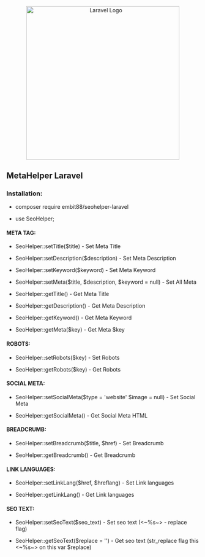 <p align="center"><a href="#" target="_blank"><img src="https://raw.githubusercontent.com/laravel/art/master/logo-lockup/5%20SVG/2%20CMYK/1%20Full%20Color/laravel-logolockup-cmyk-red.svg" width="400" alt="Laravel Logo"></a></p>

## MetaHelper Laravel

#####

### Installation:

- composer require embit88/seohelper-laravel

- use SeoHelper;

#### META TAG:

- SeoHelper::setTitle($title) - Set Meta Title

- SeoHelper::setDescription($description) - Set Meta Description

- SeoHelper::setKeyword($keyword) - Set Meta Keyword

- SeoHelper::setMeta($title, $description, $keyword = null) - Set All Meta

- SeoHelper::getTitle() - Get Meta Title

- SeoHelper::getDescription() - Get Meta Description

- SeoHelper::getKeyword() - Get Meta Keyword

- SeoHelper::getMeta($key) - Get Meta $key

#### ROBOTS:

- SeoHelper::setRobots($key) - Set Robots

- SeoHelper::getRobots($key) - Get Robots

#### SOCIAL META:

- SeoHelper::setSocialMeta($type = 'website' $image = null) - Set Social Meta

- SeoHelper::getSocialMeta() - Get Social Meta HTML

#### BREADCRUMB:

- SeoHelper::setBreadcrumb($title, $href) - Set Breadcrumb

- SeoHelper::getBreadcrumb() - Get Breadcrumb

#### LINK LANGUAGES:

- SeoHelper::setLinkLang($href, $hreflang) - Set Link languages

- SeoHelper::getLinkLang() - Get Link languages

#### SEO TEXT:

- SeoHelper::setSeoText($seo_text) - Set seo text (<~%s~> - replace flag)

- SeoHelper::getSeoText($replace = '') - Get seo text (str_replace flag this <~%s~> on this var $replace)
